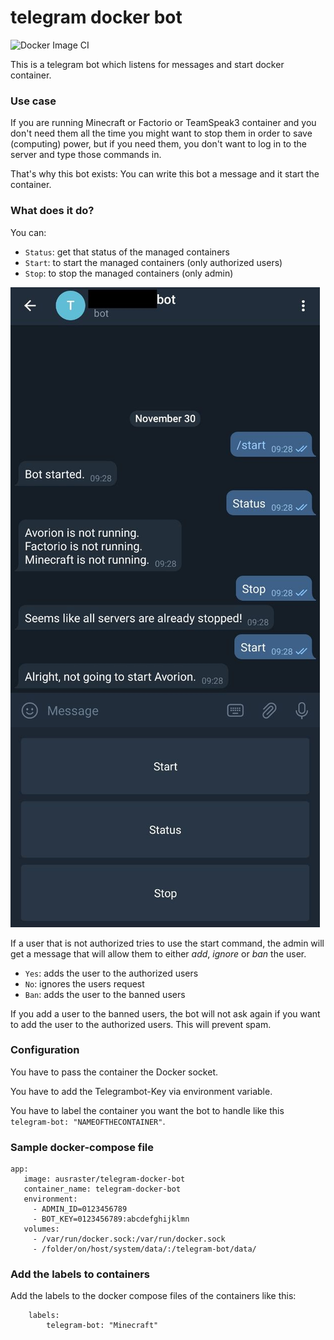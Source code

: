 # telegram docker bot

![Docker Image CI](https://github.com/TobiMichael96/telegram-docker-bot/workflows/Docker%20Image%20CI/badge.svg?branch=master)

This is a telegram bot which listens for messages and start docker container.

### Use case

If you are running Minecraft or Factorio or TeamSpeak3 container and you don't need them
all the time you might want to stop them in order to save (computing) power, but if you
need them, you don't want to log in to the server and type those commands in.

That's why this bot exists: You can write this bot a message and it start the container.

### What does it do?

You can:
* `Status`: get that status of the managed containers
* `Start`: to start the managed containers (only authorized users)
* `Stop`: to stop the managed containers (only admin)

![Screenshot 1](screenshot_1.jpg "screenshot basic usage")

If a user that is not authorized tries to use the start command, the admin
will get a message that will allow them to either *add*, *ignore* or *ban* the
user.
* `Yes`: adds the user to the authorized users
* `No`: ignores the users request
* `Ban`: adds the user to the banned users

If you add a user to the banned users, the bot will not ask again if you
want to add the user to the authorized users. This will prevent spam.

### Configuration

You have to pass the container the Docker socket.

You have to add the Telegrambot-Key via environment variable.

You have to label the container you want the bot to handle like this
`telegram-bot: "NAMEOFTHECONTAINER"`.

### Sample docker-compose file

```
app:
   image: ausraster/telegram-docker-bot
   container_name: telegram-docker-bot
   environment:
     - ADMIN_ID=0123456789
     - BOT_KEY=0123456789:abcdefghijklmn
   volumes:
     - /var/run/docker.sock:/var/run/docker.sock
     - /folder/on/host/system/data/:/telegram-bot/data/
```

### Add the labels to containers

Add the labels to the docker compose files of the containers like this:
```
    labels:
        telegram-bot: "Minecraft"
```